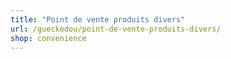 ```yaml
---
title: "Point de vente produits divers"
url: /gueckedou/point-de-vente-produits-divers/
shop: convenience
---
```


